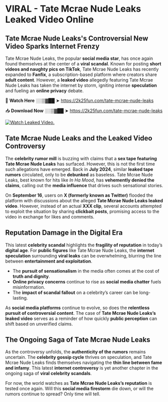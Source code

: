 # VIRAL - Tate Mcrae Nude Leaks Leaked Video Online

## **Tate Mcrae Nude Leaks's Controversial New Video Sparks Internet Frenzy**  

Tate Mcrae Nude Leaks, the popular **social media star**, has once again found themselves at the center of a **viral scandal**. Known for posting **short videos and naughty pics on TikTok**, Tate Mcrae Nude Leaks has recently expanded to **Fanfix**, a subscription-based platform where creators share **adult content**. However, a **leaked video** allegedly featuring Tate Mcrae Nude Leaks has taken the internet by storm, igniting intense **speculation** and fueling an **online privacy** debate.  

🔴 **Watch Here** ░░▒▓██ ➤ https://2k25fun.com/tate-mcrae-nude-leaks  

📥 **Download Now** ░░▒▓██ ➤ https://2k25fun.com/tate-mcrae-nude-leaks  

[![Watch Leaked Video.](https://miro.medium.com/v2/resize:fit:828/format:webp/1*cilzJN44JGOrTw9NJCrNHA.gif "Watch Leaked Video")](https://2k25fun.com/tate-mcrae-nude-leaks)

## **Tate Mcrae Nude Leaks and the Leaked Video Controversy**  

The **celebrity rumor mill** is buzzing with claims that a **sex tape featuring Tate Mcrae Nude Leaks** has surfaced. However, this is not the first time such allegations have emerged. Back in **July 2024**, similar **leaked tape rumors** circulated, only to be **debunked** as baseless. Tate Mcrae Nude Leaks, best known for hits like *In Ha Mood*, has **vehemently denied the claims**, calling out the **media influence** that drives such sensational stories.  

On **September 16**, users on **X (formerly known as Twitter)** flooded the platform with discussions about the alleged **Tate Mcrae Nude Leaks leaked video**. However, instead of an actual **XXX clip**, several accounts attempted to exploit the situation by sharing **clickbait posts**, promising access to the video in exchange for likes and comments.  

## **Reputation Damage in the Digital Era**  

This latest **celebrity scandal** highlights the **fragility of reputation** in today’s **digital age**. For **public figures** like Tate Mcrae Nude Leaks, the **internet speculation** surrounding **viral leaks** can be overwhelming, blurring the line between **entertainment and exploitation**.  

- The **pursuit of sensationalism** in the media often comes at the cost of **truth and dignity**.  
- **Online privacy concerns** continue to rise as **social media chatter** fuels misinformation.  
- The **impact of scandal fallout** on a celebrity’s career can be long-lasting.  

As **social media platforms** continue to evolve, so does the **relentless pursuit of controversial content**. The case of **Tate Mcrae Nude Leaks’s leaked video** serves as a reminder of how quickly **public perception** can shift based on unverified claims.  

## **The Ongoing Saga of Tate Mcrae Nude Leaks**  

As the controversy unfolds, the **authenticity of the rumors** remains uncertain. The **celebrity gossip cycle** thrives on speculation, and Tate Mcrae Nude Leaks finds themselves navigating the **thin line between fame and infamy**. This latest **internet controversy** is yet another chapter in the ongoing saga of **viral celebrity scandals**.  

For now, the world watches as **Tate Mcrae Nude Leaks’s reputation** is tested once again. Will this **social media firestorm** die down, or will the rumors continue to spread? Only time will tell.
